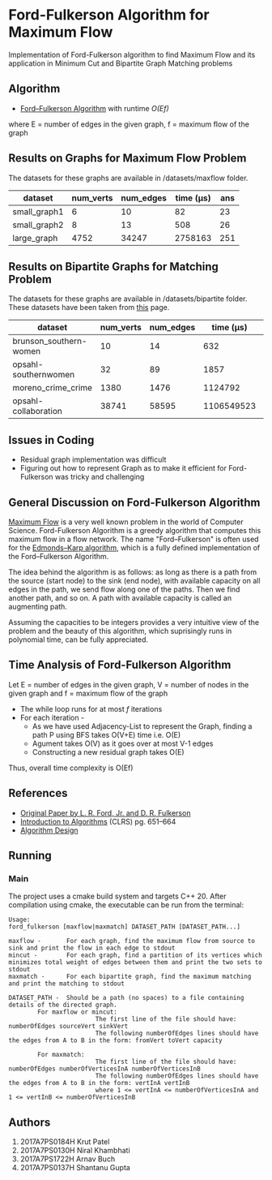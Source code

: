 # Ford-Fulkerson Algorithm for Maximum Flow
Implementation of Ford-Fulkerson algorithm to find Maximum Flow and its application in Minimum Cut and Bipartite Graph Matching problems

## Algorithm 
* [Ford–Fulkerson Algorithm](https://en.wikipedia.org/wiki/Ford%E2%80%93Fulkerson_algorithm) with runtime *O(Ef)*

where E = number of edges in the given graph, f = maximum flow of the graph

## Results on Graphs for Maximum Flow Problem
The datasets for these graphs are available in /datasets/maxflow folder.

dataset|num_verts|num_edges|time (μs)|ans
-|-|-|-|-
small_graph1|6|10|82|23
small_graph2|8|13|508|26
large_graph|4752|34247|2758163|251

## Results on Bipartite Graphs for Matching Problem
The datasets for these graphs are available in /datasets/bipartite folder.
These datasets have been taken from [this](http://konect.uni-koblenz.de/networks/) page.

dataset|num_verts|num_edges|time (μs)|ans
-|-|-|-|-
brunson_southern-women|10|14|632|5
opsahl-southernwomen|32|89|1857|14
moreno_crime_crime|1380|1476|1124792|451
opsahl-collaboration|38741|58595|1106549523|12652

## Issues in Coding
* Residual graph implementation was difficult
* Figuring out how to represent Graph as to make it efficient for Ford-Fulkerson was tricky and challenging

## General Discussion on Ford-Fulkerson Algorithm
[Maximum Flow](https://en.wikipedia.org/wiki/Maximum_flow_problem) is a very well known problem in the world of Computer Science. Ford-Fulkerson Algorithm is a greedy algorithm that computes this maximum flow in a flow network. The name "Ford–Fulkerson" is often used for the [Edmonds–Karp algorithm](https://en.wikipedia.org/wiki/Edmonds%E2%80%93Karp_algorithm), which is a fully defined implementation of the Ford–Fulkerson Algorithm. 

The idea behind the algorithm is as follows: as long as there is a path from the source (start node) to the sink (end node), with available capacity on all edges in the path, we send flow along one of the paths. Then we find another path, and so on. A path with available capacity is called an augmenting path. 

Assuming the capacities to be integers provides a very intuitive view of the problem and the beauty of this algorithm, which suprisingly runs in polynomial time, can be fully appreciated.

## Time Analysis of Ford-Fulkerson Algorithm
Let E = number of edges in the given graph, V = number of nodes in the given graph and f = maximum flow of the graph
* The while loop runs for at most *f* iterations
* For each iteration -
  * As we have used Adjacency-List to represent the Graph, finding a path P using BFS takes O(V+E) time i.e. O(E) 
  * Agument takes O(V) as it goes over at most V-1 edges
  * Constructing a new residual graph takes O(E)
  
Thus, overall time complexity is O(Ef)

## References
* [Original Paper by L. R. Ford, Jr. and D. R. Fulkerson](http://www.cs.yale.edu/homes/lans/readings/routing/ford-max_flow-1956.pdf)
* [Introduction to Algorithms](https://en.wikipedia.org/wiki/Introduction_to_Algorithms) (CLRS) pg. 651–664
* [Algorithm Design](https://www.cs.princeton.edu/~wayne/kleinberg-tardos/pdf/07NetworkFlowI.pdf)

## Running
### Main
The project uses a cmake build system and targets C++ 20. After compilation using cmake, the executable can be run from the terminal:
```
Usage:
ford_fulkerson [maxflow|maxmatch] DATASET_PATH [DATASET_PATH...]

maxflow -       For each graph, find the maximum flow from source to sink and print the flow in each edge to stdout
mincut -        For each graph, find a partition of its vertices which minimizes total weight of edges between them and print the two sets to stdout
maxmatch -      For each bipartite graph, find the maximum matching and print the matching to stdout

DATASET_PATH -  Should be a path (no spaces) to a file containing details of the directed graph.
        For maxflow or mincut:
                        The first line of the file should have: numberOfEdges sourceVert sinkVert
                        The following numberOfEdges lines should have the edges from A to B in the form: fromVert toVert capacity

        For maxmatch:
                        The first line of the file should have: numberOfEdges numberOfVerticesInA numberOfVerticesInB
                        The following numberOfEdges lines should have the edges from A to B in the form: vertInA vertInB
                        where 1 <= vertInA <= numberOfVerticesInA and 1 <= vertInB <= numberOfVerticesInB
```

## Authors
1. 2017A7PS0184H Krut Patel
2. 2017A7PS0130H Niral Khambhati
3. 2017A7PS1722H Arnav Buch
4. 2017A7PS0137H Shantanu Gupta